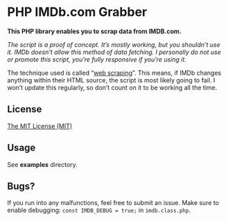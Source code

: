 # PHP IMDb.com Grabber

**This PHP library enables you to scrap data from IMDB.com.**

*The script is a proof of concept. It’s mostly working, but you shouldn’t use it. IMDb doesn’t allow this method of data fetching. I personally do not use or promote this script, you’re fully responsive if you’re using it.*

The technique used is called “[web scraping](http://en.wikipedia.org/wiki/Web_scraping "Web scraping at Wikipedia")”. This means, if IMDb changes anything within their HTML source, the script is most likely going to fail. I won’t update this regularly, so don’t count on it to be working all the time.

## License

[The MIT License (MIT)](http://fabianbeiner.mit-license.org/ "The MIT License")

## Usage

See **examples** directory.

## Bugs?

If you run into any malfunctions, feel free to submit an issue. Make sure to enable debugging: `const IMDB_DEBUG = true;` in `imdb.class.php`.